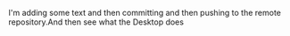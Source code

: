 I'm adding some text and then committing and then pushing to the remote repository.And then see what the Desktop does